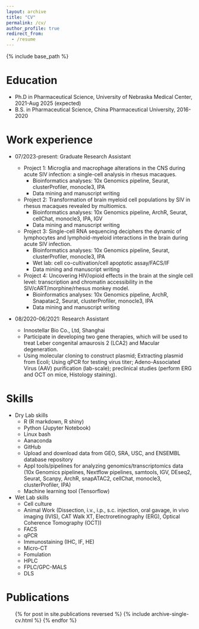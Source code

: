 ```yaml
---
layout: archive
title: "CV"
permalink: /cv/
author_profile: true
redirect_from:
  - /resume
---
```


{% include base_path %}

Education
======
* Ph.D in Pharmaceutical Science, University of Nebraska Medical Center, 2021-Aug 2025 (expected)
* B.S. in Pharmaceutical Science, China Pharmaceutical University, 2016-2020

Work experience
======
* 07/2023-present: Graduate Research Assistant
  * Project 1: Microglia and macrophage alterations in the CNS during acute SIV infection: a single-cell analysis in rhesus macaques.
    * Bioinformatics analyses: 10x Genomics pipeline, Seurat, clusterProfiler, monocle3, IPA
    * Data mining and manuscript writing
  * Project 2: Transformation of brain myeloid cell populations by SIV in rhesus macaques revealed by multiomics.
    * Bioinformatics analyses: 10x Genomics pipeline, ArchR, Seurat, cellChat, monocle3, IPA, IGV
    * Data mining and manuscript writing
  * Project 3: Single-cell RNA sequencing deciphers the dynamic of lymphocytes and lymphoid-myeloid interactions in the brain during acute SIV infection.
    * Bioinformatics analyses: 10x Genomics pipeline, Seurat, clusterProfiler, monocle3, IPA
    * Wet lab: cell co-cultivation/cell apoptotic assay/FACS/IF
    * Data mining and manuscript writing
  * Project 4: Uncovering HIV/opioid effects in the brain at the single cell level: transcription and chromatin accessibility in the SIV/cART/morphine/rhesus monkey model.
    * Bioinformatics analyses: 10x Genomics pipeline, ArchR, Snapatac2, Seurat, clusterProfiler, monocle3, IPA
    * Data mining and manuscript writing

* 08/2020-06/2021: Research Assistant
  * Innostellar Bio Co., Ltd, Shanghai
  * Participate in developing two gene therapies, which will be used to treat Leber congenital amaurosis 2 (LCA2) and Macular degeneration.
  * Using molecular cloning to construct plasmid; Extracting plasmid from Ecoli; Using qPCR for testing virus titer; Adeno-Associated Virus (AAV) purification (lab-scale); preclinical studies (perform ERG and OCT on mice, Histology staining).

Skills
======
* Dry Lab skills
  * R (R markdown, R shiny)
  * Python (Jupyter Notebook)
  * Linux bash
  * Aanaconda
  * GitHub
  * Upload and download data from GEO, SRA, USC, and ENSEMBL database repository
  * Appl tools/pipelines for analyzing genomics/transcriptomics data (10x Genomics pipelines, Nextflow pipelines, samtools, IGV, DEseq2, Seurat, Scanpy, ArchR, snapATAC2, cellChat, monocle3, clusterProfiler, IPA)
  * Machine learning tool (Tensorflow)
* Wet Lab skills
  * Cell culture
  * Animal Work (Dissection, i.v., i.p., s.c. injection, oral gavage, in vivo imaging (IVIS), CAT Walk XT, Electroretinography (ERG), Optical Coherence Tomography (OCT))
  * FACS
  * qPCR
  * Immunostaining (IHC, IF, HE)
  * Micro-CT
  * Fomulation
  * HPLC
  * FPLC/GPC-MALS
  * DLS

Publications
======
  <ul>{% for post in site.publications reversed %}
    {% include archive-single-cv.html %}
  {% endfor %}</ul>
  

